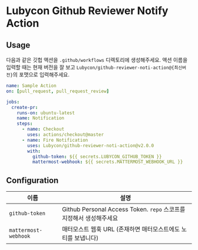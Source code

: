 # Lubycon Github Reviewer Notify Action

## Usage

다음과 같은 깃헙 액션을 `.github/workflows` 디렉토리에 생성해주세요.
액션 이름을 입력할 때는 현재 버전을 잘 보고 `Lubycon/github-reviewer-noti-action@{최신버전}`의 포맷으로 입력해주세요.

```yaml
name: Sample Action
on: [pull_request, pull_request_review]

jobs:
  create-pr:
    runs-on: ubuntu-latest
    name: Notification
    steps:
      - name: Checkout
        uses: actions/checkout@master
      - name: Fire Notification
        uses: Lubycon/github-reviewer-noti-action@v2.0.0
        with:
          github-token: ${{ secrets.LUBYCON_GITHUB_TOKEN }}
          mattermost-webhook: ${{ secrets.MATTERMOST_WEBHOOK_URL }}
```

## Configuration

| 이름                 | 설명                                                                |
| -------------------- | ------------------------------------------------------------------- |
| `github-token`       | Github Personal Access Token. `repo` 스코프를 지정해서 생성해주세요 |
| `mattermost-webhook` | 매터모스트 웹훅 URL (존재하면 매터모스트에도 노티를 보냅니다)       |
